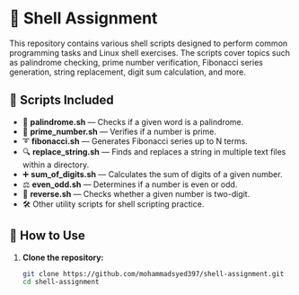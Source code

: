 # 🚀 Shell Assignment

This repository contains various shell scripts designed to perform common programming tasks and Linux shell exercises. The scripts cover topics such as palindrome checking, prime number verification, Fibonacci series generation, string replacement, digit sum calculation, and more.

## 📝 Scripts Included

- 🔄 **palindrome.sh** — Checks if a given word is a palindrome.
- 🔢 **prime_number.sh** — Verifies if a number is prime.
- ➰ **fibonacci.sh** — Generates Fibonacci series up to N terms.
- 🔍 **replace_string.sh** — Finds and replaces a string in multiple text files within a directory.
- ➕ **sum_of_digits.sh** — Calculates the sum of digits of a given number.
- ⚖️ **even_odd.sh** — Determines if a number is even or odd.
- 🔢 **reverse.sh** — Checks whether a given number is two-digit.
- 🛠️ Other utility scripts for shell scripting practice.

## 🚀 How to Use

1. **Clone the repository:**
   ```bash
   git clone https://github.com/mohammadsyed397/shell-assignment.git
   cd shell-assignment
